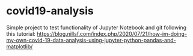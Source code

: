# covid19-analysis
Simple project to test functionality of Jupyter Notebook and git following this tutorial: https://blog.nillsf.com/index.php/2020/07/21/how-im-doing-my-own-covid-19-data-analysis-using-jupyter-python-pandas-and-matplotlib/
